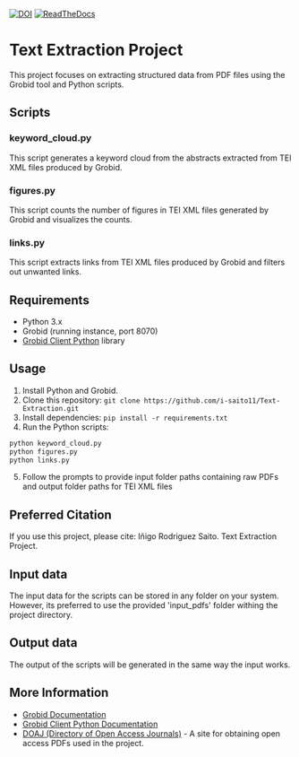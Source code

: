 [![DOI](https://zenodo.org/badge/763659834.svg)](https://zenodo.org/doi/10.5281/zenodo.10790932)
[![ReadTheDocs](https://img.shields.io/badge/Documentation-Read%20The%20Docs-brightgreen)](https://isaitotext-extraction.readthedocs.io/en/real/?badge=real)





# Text Extraction Project

This project focuses on extracting structured data from PDF files using the Grobid tool and Python scripts.

## Scripts

### keyword_cloud.py

This script generates a keyword cloud from the abstracts extracted from TEI XML files produced by Grobid.

### figures.py

This script counts the number of figures in TEI XML files generated by Grobid and visualizes the counts.

### links.py

This script extracts links from TEI XML files produced by Grobid and filters out unwanted links.

## Requirements

- Python 3.x
- Grobid (running instance, port 8070)
- [Grobid Client Python](https://github.com/kermitt2/grobid_client_python) library

## Usage

1. Install Python and Grobid.
2. Clone this repository: `git clone https://github.com/i-saito11/Text-Extraction.git`
3. Install dependencies: `pip install -r requirements.txt`
4. Run the Python scripts:

```bash
python keyword_cloud.py
python figures.py
python links.py
```
5. Follow the prompts to provide input folder paths containing raw PDFs and output folder paths for TEI XML files

## Preferred Citation

If you use this project, please cite:
Iñigo Rodriguez Saito. Text Extraction Project.

## Input data

The input data for the scripts can be stored in any folder on your system. However, its preferred to use the provided 'input_pdfs' folder withing the project directory. 

## Output data

The output of the scripts will be generated in the same way the input works. 

## More Information

- [Grobid Documentation](https://grobid.readthedocs.io/en/latest/)
- [Grobid Client Python Documentation](https://github.com/kermitt2/grobid_client_python?tab=readme-ov-file#using-the-client-in-your-python)
- [DOAJ (Directory of Open Access Journals)](https://doaj.org) - A site for obtaining open access PDFs used in the project.


